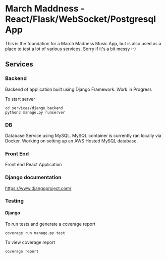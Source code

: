 # March Maddness - React/Flask/WebSocket/Postgresql App

This is the foundation for a March Madness Music App, but is also used as a place to test a lot of various services. Sorry if it's a bit messy :-)

## Services

### Backend

Backend of application built using Django Framework. Work in Progress

To start server

```
cd services/django_backend
python3 manage.py runserver
```

### DB

Database Service using MySQL. MySQL container is currently ran locally via Docker. Working on setting up an AWS Hosted MySQL database.

### Front End

Front end React Application

### Django documentation
https://www.djangoproject.com/

### Testing

#### Django

To run tests and generate a coverage report
```
coverage run manage.py test
```

To view coverage report
```
coverage report
```